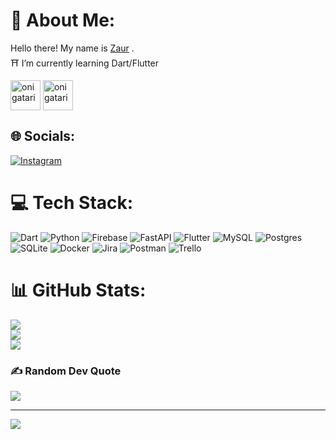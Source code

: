# 💫 About Me:
Hello there! My name is <a href="https://vk.com/ninjaseekinglight" target="_blank">Zaur</a> .<br>⛩️ I’m currently learning Dart/Flutter<br>
<p  align="left">

<a  href="https://vk.com/ninjaseekinglight"  target="blank"><img  align="center"  src="https://img.icons8.com/fluency/48/undefined/vk-circled.png"  alt="onigatari"  height="48"  width="48"/></a>
<a  href="https://t.me/empathic15"  target="blank"><img  align="center"  src="https://img.icons8.com/fluency/48/undefined/telegram-app.png"  alt="onigatari"  height="48"  width="48" /></a> 

</p>


## 🌐 Socials:
[![Instagram](https://img.shields.io/badge/Instagram-%23E4405F.svg?logo=Instagram&logoColor=white)](https://instagram.com/yakudzae_) 

# 💻 Tech Stack:
![Dart](https://img.shields.io/badge/dart-%230175C2.svg?style=for-the-badge&logo=dart&logoColor=white) ![Python](https://img.shields.io/badge/python-3670A0?style=for-the-badge&logo=python&logoColor=ffdd54) ![Firebase](https://img.shields.io/badge/firebase-%23039BE5.svg?style=for-the-badge&logo=firebase) ![FastAPI](https://img.shields.io/badge/FastAPI-005571?style=for-the-badge&logo=fastapi) ![Flutter](https://img.shields.io/badge/Flutter-%2302569B.svg?style=for-the-badge&logo=Flutter&logoColor=white) ![MySQL](https://img.shields.io/badge/mysql-%2300f.svg?style=for-the-badge&logo=mysql&logoColor=white) ![Postgres](https://img.shields.io/badge/postgres-%23316192.svg?style=for-the-badge&logo=postgresql&logoColor=white) ![SQLite](https://img.shields.io/badge/sqlite-%2307405e.svg?style=for-the-badge&logo=sqlite&logoColor=white) ![Docker](https://img.shields.io/badge/docker-%230db7ed.svg?style=for-the-badge&logo=docker&logoColor=white) ![Jira](https://img.shields.io/badge/jira-%230A0FFF.svg?style=for-the-badge&logo=jira&logoColor=white) ![Postman](https://img.shields.io/badge/Postman-FF6C37?style=for-the-badge&logo=postman&logoColor=white) ![Trello](https://img.shields.io/badge/Trello-%23026AA7.svg?style=for-the-badge&logo=Trello&logoColor=white)
# 📊 GitHub Stats:
![](https://github-readme-stats.vercel.app/api?username=melanch0lic&theme=tokyonight&hide_border=false&include_all_commits=true&count_private=true)<br/>
![](https://github-readme-streak-stats.herokuapp.com/?user=melanch0lic&theme=tokyonight&hide_border=false)<br/>
![](https://github-readme-stats.vercel.app/api/top-langs/?username=melanch0lic&theme=tokyonight&hide_border=false&include_all_commits=true&count_private=true&layout=compact)

### ✍️ Random Dev Quote
![](https://quotes-github-readme.vercel.app/api?type=horizontal&theme=radical)

---
[![](https://visitcount.itsvg.in/api?id=melanch0lic&icon=0&color=6)](https://visitcount.itsvg.in)

<!-- Proudly created with GPRM ( https://gprm.itsvg.in ) -->
